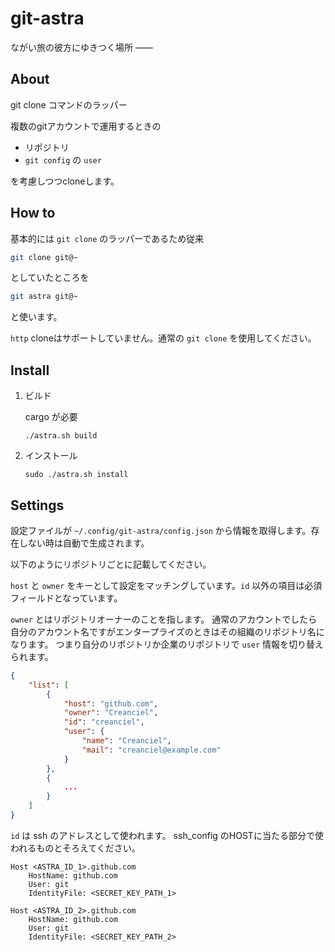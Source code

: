 # git-astra

ながい旅の彼方にゆきつく場所 ——

## About

git clone コマンドのラッパー

複数のgitアカウントで運用するときの

- リポジトリ
-  `git config` の `user`

を考慮しつつcloneします。

## How to

基本的には `git clone` のラッパーであるため従来

```sh
git clone git@~
```

としていたところを

```sh
git astra git@~
```

と使います。

`http` cloneはサポートしていません。通常の `git clone` を使用してください。


## Install

1. ビルド

    cargo が必要

    ```
    ./astra.sh build
    ```

2. インストール

    ```
    sudo ./astra.sh install
    ```

## Settings

設定ファイルが `~/.config/git-astra/config.json` から情報を取得します。存在しない時は自動で生成されます。

以下のようにリポジトリごとに記載してください。

`host` と `owner` をキーとして設定をマッチングしています。`id` 以外の項目は必須フィールドとなっています。

`owner` とはリポジトリオーナーのことを指します。
通常のアカウントでしたら自分のアカウント名ですがエンタープライズのときはその組織のリポジトリ名になります。
つまり自分のリポジトリか企業のリポジトリで `user` 情報を切り替えられます。

```json
{
    "list": [
        {
            "host": "github.com",
            "owner": "Creanciel",
            "id": "creanciel",
            "user": {
                "name": "Creanciel",
                "mail": "creanciel@example.com"
            }
        },
        {
            ...
        }
    ]
}
```


`id` は ssh のアドレスとして使われます。 ssh_config のHOSTに当たる部分で使われるものとそろえてください。

```config
Host <ASTRA_ID_1>.github.com
    HostName: github.com
    User: git
    IdentityFile: <SECRET_KEY_PATH_1>

Host <ASTRA_ID_2>.github.com
    HostName: github.com
    User: git
    IdentityFile: <SECRET_KEY_PATH_2>
```
